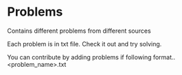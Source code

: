 # Problems
Contains different problems from different sources

Each problem is in txt file.
Check it out and try solving.

You can contribute by adding problems if following format..
<problem_name>.txt

